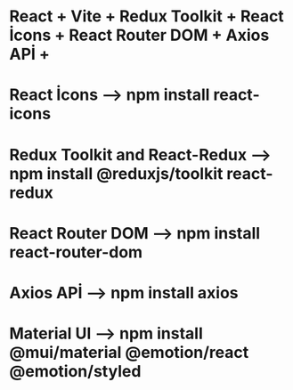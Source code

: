 # React + Vite + Redux Toolkit + React İcons + React Router DOM + Axios APİ +

# React İcons --> npm install react-icons

# Redux Toolkit and React-Redux --> npm install @reduxjs/toolkit react-redux

# React Router DOM --> npm install react-router-dom

# Axios APİ --> npm install axios

# Material UI --> npm install @mui/material @emotion/react @emotion/styled
